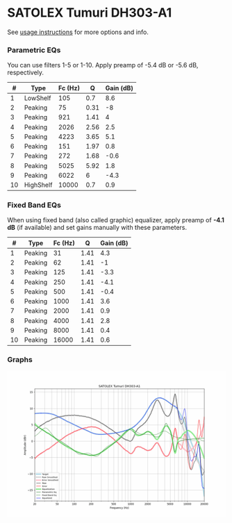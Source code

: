 # SATOLEX Tumuri DH303-A1
See [usage instructions](https://github.com/jaakkopasanen/AutoEq#usage) for more options and info.

### Parametric EQs
You can use filters 1-5 or 1-10. Apply preamp of -5.4 dB or -5.6 dB, respectively.

|   # | Type      |   Fc (Hz) |    Q |   Gain (dB) |
|-----|-----------|-----------|------|-------------|
|   1 | LowShelf  |       105 | 0.7  |         8.6 |
|   2 | Peaking   |        75 | 0.31 |        -8   |
|   3 | Peaking   |       921 | 1.41 |         4   |
|   4 | Peaking   |      2026 | 2.56 |         2.5 |
|   5 | Peaking   |      4223 | 3.65 |         5.1 |
|   6 | Peaking   |       151 | 1.97 |         0.8 |
|   7 | Peaking   |       272 | 1.68 |        -0.6 |
|   8 | Peaking   |      5025 | 5.92 |         1.8 |
|   9 | Peaking   |      6022 | 6    |        -4.3 |
|  10 | HighShelf |     10000 | 0.7  |         0.9 |

### Fixed Band EQs
When using fixed band (also called graphic) equalizer, apply preamp of **-4.1 dB** (if available) and set gains manually with these parameters.

|   # | Type    |   Fc (Hz) |    Q |   Gain (dB) |
|-----|---------|-----------|------|-------------|
|   1 | Peaking |        31 | 1.41 |         4.3 |
|   2 | Peaking |        62 | 1.41 |        -1   |
|   3 | Peaking |       125 | 1.41 |        -3.3 |
|   4 | Peaking |       250 | 1.41 |        -4.1 |
|   5 | Peaking |       500 | 1.41 |        -0.4 |
|   6 | Peaking |      1000 | 1.41 |         3.6 |
|   7 | Peaking |      2000 | 1.41 |         0.9 |
|   8 | Peaking |      4000 | 1.41 |         2.8 |
|   9 | Peaking |      8000 | 1.41 |         0.4 |
|  10 | Peaking |     16000 | 1.41 |         0.6 |

### Graphs
![](./SATOLEX%20Tumuri%20DH303-A1.png)
